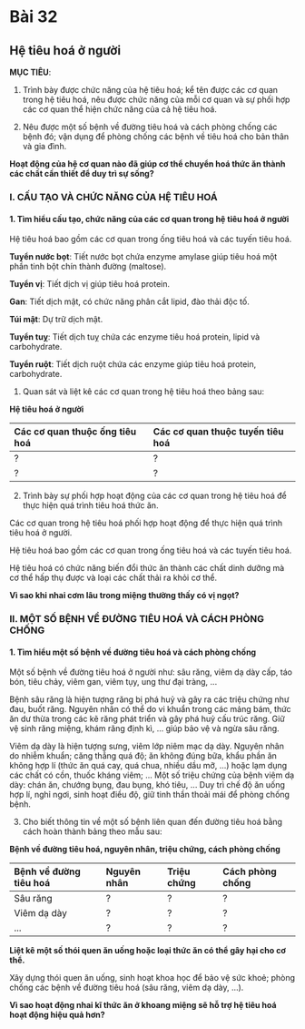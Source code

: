 # Bài 32
## Hệ tiêu hoá ở người

**MỤC TIÊU**:

1.  Trình bày được chức năng của hệ tiêu hoá; kể tên được các cơ quan trong hệ tiêu hoá, nêu được chức năng của mỗi cơ quan và sự phối hợp các cơ quan thể hiện chức năng của cả hệ tiêu hoá.

2.  Nêu được một số bệnh về đường tiêu hoá và cách phòng chống các bệnh đó; vận dụng để phòng chống các bệnh về tiêu hoá cho bản thân và gia đình.

**Hoạt động của hệ cơ quan nào đã giúp cơ thể chuyển hoá thức ăn thành các chất cần thiết để duy trì sự sống?**

### I. CẤU TẠO VÀ CHỨC NĂNG CỦA HỆ TIÊU HOÁ

#### 1. Tìm hiểu cấu tạo, chức năng của các cơ quan trong hệ tiêu hoá ở người

Hệ tiêu hoá bao gồm các cơ quan trong ống tiêu hoá và các tuyến tiêu hoá.

**Tuyển nước bọt**: Tiết nước bọt chứa enzyme amylase giúp tiêu hoá một phần tinh bột chín thành đường (maltose).

**Tuyển vị**: Tiết dịch vị giúp tiêu hoá protein.

**Gan**: Tiết dịch mật, có chức năng phân cắt lipid, đào thải độc tố.

**Túi mật**: Dự trữ dịch mật.

**Tuyển tuỵ**: Tiết dịch tuỵ chứa các enzyme tiêu hoá protein, lipid và carbohydrate.

**Tuyển ruột**: Tiết dịch ruột chứa các enzyme giúp tiêu hoá protein, carbohydrate.

1.  Quan sát và liệt kê các cơ quan trong hệ tiêu hoá theo bảng sau:

**Hệ tiêu hoá ở người**

| Các cơ quan thuộc ống tiêu hoá | Các cơ quan thuộc tuyến tiêu hoá |
| :----------------------------- | :------------------------------- |
| ?                              | ?                                |
| ?                              | ?                                |

2.  Trình bày sự phối hợp hoạt động của các cơ quan trong hệ tiêu hoá để thực hiện quá trình tiêu hoá thức ăn.

Các cơ quan trong hệ tiêu hoá phối hợp hoạt động để thực hiện quá trình tiêu hoá ở người.

Hệ tiêu hoá bao gồm các cơ quan trong ống tiêu hoá và các tuyến tiêu hoá.

Hệ tiêu hoá có chức năng biến đổi thức ăn thành các chất dinh dưỡng mà cơ thể hấp thụ được và loại các chất thải ra khỏi cơ thể.

**Vì sao khi nhai cơm lâu trong miệng thường thấy có vị ngọt?**

### II. MỘT SỐ BỆNH VỀ ĐƯỜNG TIÊU HOÁ VÀ CÁCH PHÒNG CHỐNG

#### 1. Tìm hiểu một số bệnh về đường tiêu hoá và cách phòng chống

Một số bệnh về đường tiêu hoá ở người như: sâu răng, viêm dạ dày cấp, táo bón, tiêu chảy, viêm gan, viêm tụy, ung thư đại tràng, ...

Bệnh sâu răng là hiện tượng răng bị phá huỷ và gây ra các triệu chứng như đau, buốt răng. Nguyên nhân có thể do vi khuẩn trong các mảng bám, thức ăn dư thừa trong các kẽ răng phát triển và gây phá huỷ cấu trúc răng. Giữ vệ sinh răng miệng, khám răng định kì, ... giúp bảo vệ và ngừa sâu răng.

Viêm dạ dày là hiện tượng sưng, viêm lớp niêm mạc dạ dày. Nguyên nhân do nhiễm khuẩn; căng thẳng quá độ; ăn không đúng bữa, khẩu phần ăn không hợp lí (thức ăn quá cay, quá chua, nhiều dầu mỡ, ...) hoặc lạm dụng các chất có cồn, thuốc kháng viêm; ... Một số triệu chứng của bệnh viêm dạ dày: chán ăn, chướng bụng, đau bụng, khó tiêu, ... Duy trì chế độ ăn uống hợp lí, nghỉ ngơi, sinh hoạt điều độ, giữ tinh thần thoải mái để phòng chống bệnh.

3.  Cho biết thông tin về một số bệnh liên quan đến đường tiêu hoá bằng cách hoàn thành bảng theo mẫu sau:

**Bệnh về đường tiêu hoá, nguyên nhân, triệu chứng, cách phòng chống**

| Bệnh về đường tiêu hoá | Nguyên nhân | Triệu chứng | Cách phòng chống |
| :--------------------- | :---------- | :---------- | :---------------- |
| Sâu răng               | ?           | ?           | ?                 |
| Viêm dạ dày            | ?           | ?           | ?                 |
| ...                    | ?           | ?           | ?                 |

**Liệt kê một số thói quen ăn uống hoặc loại thức ăn có thể gây hại cho cơ thể.**

Xây dựng thói quen ăn uống, sinh hoạt khoa học để bảo vệ sức khoẻ; phòng chống các bệnh về đường tiêu hoá (sâu răng, viêm dạ dày, ...).

**Vì sao hoạt động nhai kĩ thức ăn ở khoang miệng sẽ hỗ trợ hệ tiêu hoá hoạt động hiệu quả hơn?**
